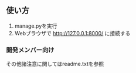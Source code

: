 ## 使い方

1. manage.pyを実行
2. Webブラウザで http://127.0.0.1:8000/ に接続する

### 開発メンバー向け

その他諸注意に関してはreadme.txtを参照


